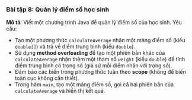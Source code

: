 ### Bài tập 8: Quản lý điểm số học sinh
**Mô tả**: Viết một chương trình Java để quản lý điểm số của học sinh. Yêu cầu:
- Tạo một phương thức `calculateAverage` nhận một mảng điểm số (kiểu `double[]`) và trả về điểm trung bình (kiểu `double`).
- Sử dụng **method overloading** để tạo một phiên bản khác của `calculateAverage` nhận thêm một tham số `weight` (kiểu `double`) để tính điểm trung bình có trọng số (giả sử mỗi điểm nhân với trọng số).
- Đảm bảo các biến trong phương thức tuân theo **scope** (không để biến toàn cục không cần thiết).
- Trong hàm `main`, tạo một mảng điểm số, gọi cả hai phiên bản của `calculateAverage` và hiển thị kết quả.
